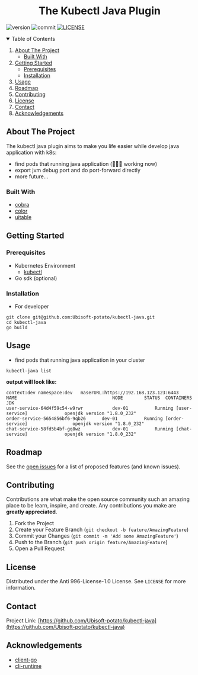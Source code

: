 <h1 align="center">The Kubectl Java Plugin</h1>

![version][go-shield]
![commit][commit-shield]
[![LICENSE][license-shield]][anti-996-url]

<!-- TABLE OF CONTENTS -->
<details open="open">
  <summary>Table of Contents</summary>
  <ol>
    <li>
      <a href="#about-the-project">About The Project</a>
      <ul>
        <li><a href="#built-with">Built With</a></li>
      </ul>
    </li>
    <li>
      <a href="#getting-started">Getting Started</a>
      <ul>
        <li><a href="#prerequisites">Prerequisites</a></li>
        <li><a href="#installation">Installation</a></li>
      </ul>
    </li>
    <li><a href="#usage">Usage</a></li>
    <li><a href="#roadmap">Roadmap</a></li>
    <li><a href="#contributing">Contributing</a></li>
    <li><a href="#license">License</a></li>
    <li><a href="#contact">Contact</a></li>
    <li><a href="#acknowledgements">Acknowledgements</a></li>
  </ol>
</details>



<!-- ABOUT THE PROJECT -->

## About The Project

The kubectl java plugin aims to make you life easier while develop java application with k8s:

* find pods that running java application (👨🏻‍💻 working now)
* export jvm debug port and do port-forward directly
* more future...

### Built With

* [cobra](https://github.com/spf13/cobra)
* [color](https://github.com/fatih/color)
* [uitable](https://github.com/gosuri/uitable)

<!-- GETTING STARTED -->

## Getting Started

### Prerequisites

* Kubernetes Environment
    * [kubectl](https://kubernetes.io/docs/tasks/tools/install-kubectl)
* Go sdk (optional)

### Installation

* For developer

```shell
git clone git@github.com:Ubisoft-potato/kubectl-java.git 
cd kubectl-java
go build
```

<!-- USAGE EXAMPLES -->

## Usage

* find pods that running java application in your cluster

```shell
kubectl-java list
```

**output will look like:**

```
context:dev	namespace:dev	maserURL:https://192.168.123.123:6443
NAME                                   	NODE      	STATUS 	CONTAINERS              	JDK
user-service-64d4f59c54-w9rwr          	dev-01	        Running	[user-service]          	openjdk version "1.8.0_232"
order-service-5654856bf6-9qb26     	dev-01	        Running	[order-service]     	        openjdk version "1.8.0_232"
chat-service-58fd5b4bf-gq8wz            dev-01	        Running	[chat-service]           	openjdk version "1.8.0_232"
```

<!-- ROADMAP -->

## Roadmap

See the [open issues](https://github.com/Ubisoft-potato/kubectl-java/issues) for a list of proposed features (and known
issues).



<!-- CONTRIBUTING -->

## Contributing

Contributions are what make the open source community such an amazing place to be learn, inspire, and create. Any
contributions you make are **greatly appreciated**.

1. Fork the Project
2. Create your Feature Branch (`git checkout -b feature/AmazingFeature`)
3. Commit your Changes (`git commit -m 'Add some AmazingFeature'`)
4. Push to the Branch (`git push origin feature/AmazingFeature`)
5. Open a Pull Request

<!-- LICENSE -->

## License

Distributed under the Anti 996-License-1.0 License. See `LICENSE` for more information.



<!-- CONTACT -->

## Contact

Project Link: [https://github.com/Ubisoft-potato/kubectl-java](https://github.com/Ubisoft-potato/kubectl-java)



<!-- ACKNOWLEDGEMENTS -->

## Acknowledgements

* [client-go](https://github.com/kubernetes/client-go)
* [cli-runtime](https://github.com/kubernetes/cli-runtime)

[go-shield]: https://img.shields.io/github/go-mod/go-version/Ubisoft-potato/kubectl-java

[commit-shield]: https://img.shields.io/github/last-commit/Ubisoft-potato/kubectl-java

[license-shield]: https://img.shields.io/badge/license-Anti%20996-blue.svg

[anti-996-url]: https://github.com/kattgu7/Anti-996-License